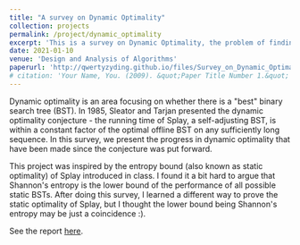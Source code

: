 ```yaml
---
title: "A survey on Dynamic Optimality"
collection: projects
permalink: /project/dynamic_optimality
excerpt: 'This is a survey on Dynamic Optimality, the problem of finding the optimal binary search tree.'
date: 2021-01-10
venue: 'Design and Analysis of Algorithms'
paperurl: 'http://qwertyzyding.github.io/files/Survey_on_Dynamic_Optimality.pdf'
# citation: 'Your Name, You. (2009). &quot;Paper Title Number 1.&quot; <i>Journal 1</i>. 1(1).'
---
```


Dynamic optimality is an area focusing on whether there is a "best" binary search tree (BST). In 1985, Sleator and Tarjan presented the dynamic optimality conjecture - the running time of Splay, a self-adjusting BST, is within a constant factor of the optimal offline BST on any sufficiently long sequence. In this survey, we present the progress in dynamic optimality that have been made since the conjecture was put forward.

This project was inspired by the entropy bound (also known as static optimality) of Splay introduced in class. I found it a bit hard to argue that Shannon's entropy is the lower bound of the performance of all possible static BSTs. After doing this survey, I learned a different way to prove the static optimality of Splay, but I thought the lower bound being Shannon's entropy may be just a coincidence :).

See the report [here](http://qwertyzyding.github.io/files/Survey_on_Dynamic_Optimality.pdf).
